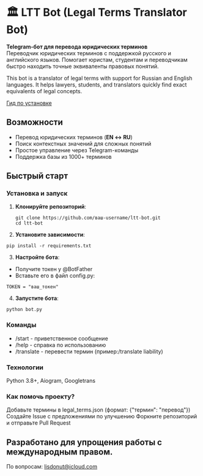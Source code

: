 # 🏛️ LTT Bot (Legal Terms Translator Bot)
**Telegram-бот для перевода юридических терминов**  
Переводчик юридических терминов с поддержкой русского и английского языков. Помогает юристам, студентам и переводчикам быстро находить точные эквиваленты правовых понятий.

This bot is a translator of legal terms with support for Russian and English languages. It helps lawyers, students, and translators quickly find exact equivalents of legal concepts. 

[Гид по установке](https://github.com/lisdonut/law-term-bot/blob/main/installation-guide.docx)

## Возможности
- Перевод юридических терминов (**EN ↔ RU**)  
- Поиск контекстных значений для сложных понятий  
- Простое управление через Telegram-команды  
- Поддержка базы из 1000+ терминов  



##  Быстрый старт
### Установка и запуск
1. **Клонируйте репозиторий**:
   ```
   git clone https://github.com/ваш-username/ltt-bot.git
   cd ltt-bot
   ```
2. **Установите зависимости**:
  ```
  pip install -r requirements.txt
  ```
3. **Настройте бота**:
  - Получите токен у @BotFather
  - Вставьте его в файл config.py:
  ```
  TOKEN = "ваш_токен"
  ```
4. **Запустите бота**:
  ```
  python bot.py
  ```
### Команды
- /start - приветственное сообщение
- /help	- справка по использованию
- /translate - перевести термин	(пример:/translate liability)

  
### Технологии 
Python 3.8+, Aiogram, Googletrans

### Как помочь проекту?

Добавьте термины в legal_terms.json (формат: {"термин": "перевод"})
Создайте Issue с предложениями по улучшению
Форкните репозиторий и отправьте Pull Request

## Разработано для упрощения работы с международным правом.
По вопросам: lisdonut@icloud.com

